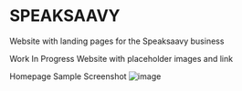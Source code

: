 # SPEAKSAAVY
Website with landing pages for the Speaksaavy business  

Work In Progress Website with placeholder images and link

Homepage Sample Screenshot
![image](https://github.com/user-attachments/assets/60eba5fb-c2fb-40ee-bdb9-ae22e8326fea)
